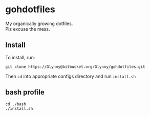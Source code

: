 # gohdotfiles

My organically growing dotfiles.  
Plz excuse the mess.

## Install

To install, run:
```
git clone https://Glynny@bitbucket.org/Glynny/gohdotfiles.git
```

Then ```cd``` into appropriate configs directory and run ```install.sh```

## bash profile
```
cd ./bash
./install.sh
```